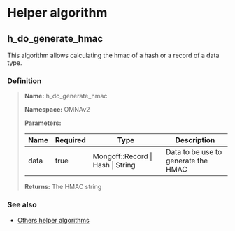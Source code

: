 # Helper algorithm

## h_do_generate_hmac

This algorithm allows calculating the hmac of a hash or a record of a data type.
    
### Definition

> **Name:** h_do_generate_hmac
> 
> **Namespace:** OMNAv2
>
> **Parameters:**
> 
> | Name | Required | Type | Description |
> | ---- | -------- | ---- | ----------- |
> | data | true | Mongoff::Record \| Hash \| String | Data to be use to generate the HMAC |
>
> **Returns:** The HMAC string

### See also
* [Others helper algorithms](overview?id=h_do_generate_hmac)